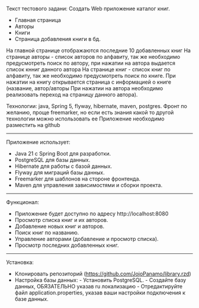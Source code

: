 Текст тестового задани:
Создать Web приложение каталог книг. 
- Главная страница
- Авторы
- Книги
- Страница добавления книги в бд.

На главной странице отображаются последние 10 добавленных книг
На странице авторы - список авторов по алфавиту, так же необходимо предусмотреть поиск по автору, при нажатии на автора выдается список кнниг данного автора
На странице книг - список книг по алфавиту, так же необходимо предусмотреть поиск по книге. При нажатии на книгу открывается страница с информацией о книге (название, автор/авторы При нажатии на автора необходимо реализовать переход на страницу данного автора).

Технологии: java, Spring 5, flyway, hibernate, maven, postgres. Фронт по желанию, проще freemarker, но если есть знания какой то другой технологии можно использовать ее
Приложение необходимо разместить на github
_____________________________________________________________

Приложение использует:

- Java 21 с Spring Boot для разработки.
- PostgreSQL для базы данных.
- Hibernate для работы с базой данных.
- Flyway для миграций базы данных.
- Freemarker для шаблонов на стороне фронтенда.
- Maven для управления зависимостями и сборки проекта.
_____________________________________________________________

Функционал:

- Приложение будет доступно по адресу http://localhost:8080
- Просмотр списка книг и их авторов.
- Добавление новых книг и авторов.
- Поиск книг по названию.
- Управление авторами (добавление и просмотр списка).
- Просмотр последних добавленных книг.
_____________________________________________________________

Установка:
- Клонировать репозиторий (https://github.com/JojoPanamo/library.rzd)
- Настройка базы данных:
        - Установить PostgreSQL.
        - Создайте базу данных, ОБЯЗАТЕЛЬНО указав ru локализацию
        - Отредактируйте файл application.properties, указав ваши настройки подключения к базе данных.
